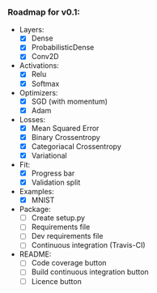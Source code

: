 ### Roadmap for v0.1:

- Layers:
    - [x] Dense
    - [x] ProbabilisticDense
    - [x] Conv2D
- Activations:
    - [x] Relu
    - [x] Softmax
- Optimizers:
    - [x] SGD (with momentum)
    - [x] Adam
- Losses:
    - [x] Mean Squared Error
    - [x] Binary Crossentropy
    - [x] Categoriacal Crossentropy
    - [x] Variational
- Fit:
    - [x] Progress bar
    - [x] Validation split
- Examples:
    - [x] MNIST
- Package:
    - [ ] Create setup.py
    - [ ] Requirements file
    - [ ] Dev requirements file
    - [ ] Continuous integration (Travis-CI)
- README:
    - [ ] Code coverage button
    - [ ] Build continuous integration button
    - [ ] Licence button
